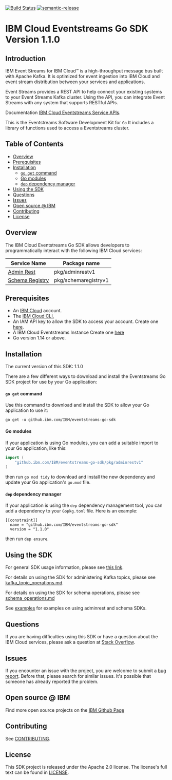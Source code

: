 [![Build Status](https://travis-ci.com/IBM/eventstreams-go-sdk.svg?&branch=main)](https://travis-ci.com/IBM/eventstreams-go-sdk)
[![semantic-release](https://img.shields.io/badge/%20%20%F0%9F%93%A6%F0%9F%9A%80-semantic--release-e10079.svg)](https://github.com/semantic-release/semantic-release)
# IBM Cloud Eventstreams Go SDK Version 1.1.0

## Introduction

IBM Event Streams for IBM Cloud™ is a high-throughput message bus built with Apache Kafka. 
It is optimized for event ingestion into IBM Cloud and event stream distribution between your services and applications.

Event Streams provides a REST API to help connect your existing systems to your Event Streams Kafka cluster. 
Using the API, you can integrate Event Streams with any system that supports RESTful APIs.

Documentation [IBM Cloud Eventstreams Service APIs](https://cloud.ibm.com/apidocs/event-streams).

This is the Eventstreams Software Development Kit for `Go`
It includes a library of functions used to access a Eventstreams cluster.

## Table of Contents
<!--
  The TOC below is generated using the `markdown-toc` node package.

      https://github.com/jonschlinkert/markdown-toc

  You should regenerate the TOC after making changes to this file.

      npx markdown-toc -i README.md
  -->

<!-- toc -->

- [Overview](#overview)
- [Prerequisites](#prerequisites)
- [Installation](#installation)
    + [`go get` command](#go-get-command)
    + [Go modules](#go-modules)
    + [`dep` dependency manager](#dep-dependency-manager)
- [Using the SDK](#using-the-sdk)
- [Questions](#questions)
- [Issues](#issues)
- [Open source @ IBM](#open-source--ibm)
- [Contributing](#contributing)
- [License](#license)

<!-- tocstop -->

## Overview

The IBM Cloud Eventstreams Go SDK allows developers to programmatically interact with the following IBM Cloud services:

Service Name | Package name 
--- | --- 
[Admin Rest](https://cloud.ibm.com/apidocs/event-streams) | pkg/adminrestv1
[Schema Registry](https://cloud.ibm.com/docs/EventStreams?topic=EventStreams-ES_schema_registry&locale=en#schema_registry_rest_endpoints) | pkg/schemaregistryv1

## Prerequisites

* An [IBM Cloud](https://cloud.ibm.com/registration) account.
* The [IBM Cloud CLI.](https://cloud.ibm.com/docs/cli?topic=cli-getting-started)
* An IAM API key to allow the SDK to access your account. Create one [here](https://cloud.ibm.com/iam/apikeys).
* A IBM Cloud Eventstreams Instance Create one [here](https://cloud.ibm.com/registration?target=/catalog/services/event-streams)
* Go version 1.14 or above.

## Installation
The current version of this SDK: 1.1.0

There are a few different ways to download and install the Eventstreams Go SDK project for use by your
Go application:

#### `go get` command  
Use this command to download and install the SDK to allow your Go application to
use it:

```
go get -u github.ibm.com/IBM/eventstreams-go-sdk 
```

#### Go modules  
If your application is using Go modules, you can add a suitable import to your
Go application, like this:

```go
import (
	"github.ibm.com/IBM/eventstreams-go-sdk/pkg/adminrestv1"
)
```

then run `go mod tidy` to download and install the new dependency and update your Go application's
`go.mod` file.

#### `dep` dependency manager  
If your application is using the `dep` dependency management tool, you can add a dependency
to your `Gopkg.toml` file.  Here is an example:

```
[[constraint]]
  name = "github.ibm.com/IBM/eventstreams-go-sdk"
  version = "1.1.0"

```

then run `dep ensure`.

## Using the SDK
For general SDK usage information, please see [this link](https://github.com/IBM/ibm-cloud-sdk-common/blob/main/README.md).

For details on using the SDK for administering Kafka topics, please see [kafka_topic_operations.md](./kafka_topic_operations.md).

For details on using the SDK for schema operations, please see [schema_operations.md](./schema_operations.md)

See [examples](./examples) for examples on using adminrest and schema SDKs.

## Questions

If you are having difficulties using this SDK or have a question about the IBM Cloud services,
please ask a question at 
[Stack Overflow](http://stackoverflow.com/questions/ask?tags=ibm-cloud).

## Issues
If you encounter an issue with the project, you are welcome to submit a
[bug report](https://github.com/IBM/eventstreams-go-sdk/issues).
Before that, please search for similar issues. It's possible that someone has already reported the problem.

## Open source @ IBM
Find more open source projects on the [IBM Github Page](http://ibm.github.io/)

## Contributing
See [CONTRIBUTING](CONTRIBUTING.md).

## License

This SDK project is released under the Apache 2.0 license.
The license's full text can be found in [LICENSE](LICENSE).
